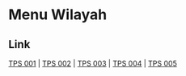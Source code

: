 # Menu Wilayah

## Link

[TPS 001](https://github.com/gigit-pemilu/pemilu-2024-17-bengkulu/tree/main/pileg-dpr/hitung-suara/sub/17-bengkulu/sub/02-rejang-lebong/sub/24-bermani-ulu-raya/sub/2008-babakan-baru/sub/001-tps)
 | 
[TPS 002](https://github.com/gigit-pemilu/pemilu-2024-17-bengkulu/tree/main/pileg-dpr/hitung-suara/sub/17-bengkulu/sub/02-rejang-lebong/sub/24-bermani-ulu-raya/sub/2008-babakan-baru/sub/002-tps)
 | 
[TPS 003](https://github.com/gigit-pemilu/pemilu-2024-17-bengkulu/tree/main/pileg-dpr/hitung-suara/sub/17-bengkulu/sub/02-rejang-lebong/sub/24-bermani-ulu-raya/sub/2008-babakan-baru/sub/003-tps)
 | 
[TPS 004](https://github.com/gigit-pemilu/pemilu-2024-17-bengkulu/tree/main/pileg-dpr/hitung-suara/sub/17-bengkulu/sub/02-rejang-lebong/sub/24-bermani-ulu-raya/sub/2008-babakan-baru/sub/004-tps)
 | 
[TPS 005](https://github.com/gigit-pemilu/pemilu-2024-17-bengkulu/tree/main/pileg-dpr/hitung-suara/sub/17-bengkulu/sub/02-rejang-lebong/sub/24-bermani-ulu-raya/sub/2008-babakan-baru/sub/005-tps)

